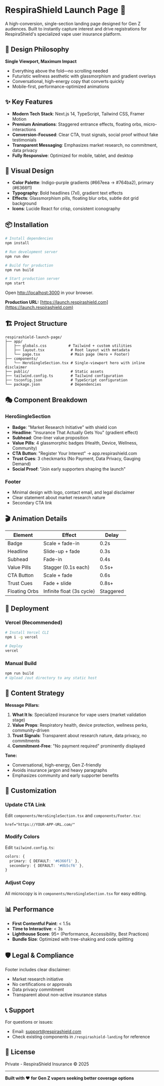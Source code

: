 # RespiraShield Launch Page 🚀

A high-conversion, single-section landing page designed for Gen Z audiences. Built to instantly capture interest and drive registrations for RespiraShield's specialized vape user insurance platform.

## 🎯 Design Philosophy

**Single Viewport, Maximum Impact**
- Everything above the fold—no scrolling needed
- Futuristic wellness aesthetic with glassmorphism and gradient overlays
- Conversational, high-energy copy that converts quickly
- Mobile-first, performance-optimized animations

## ✨ Key Features

- **Modern Tech Stack**: Next.js 14, TypeScript, Tailwind CSS, Framer Motion
- **Premium Animations**: Staggered entrance effects, floating orbs, micro-interactions
- **Conversion-Focused**: Clear CTA, trust signals, social proof without fake testimonials
- **Transparent Messaging**: Emphasizes market research, no commitment, data privacy
- **Fully Responsive**: Optimized for mobile, tablet, and desktop

## 🎨 Visual Design

- **Color Palette**: Indigo-purple gradients (#667eea → #764ba2), primary (#6366f1)
- **Typography**: Bold headlines (7xl), gradient text effects
- **Effects**: Glassmorphism pills, floating blur orbs, subtle dot grid background
- **Icons**: Lucide React for crisp, consistent iconography

## 📦 Installation

```bash
# Install dependencies
npm install

# Run development server
npm run dev

# Build for production
npm run build

# Start production server
npm start
```

Open [http://localhost:3000](http://localhost:3000) in your browser.

**Production URL:** [https://launch.respirashield.com](https://launch.respirashield.com)

## 🏗️ Project Structure

```
respirashield-launch-page/
├── app/
│   ├── globals.css          # Tailwind + custom utilities
│   ├── layout.tsx            # Root layout with metadata
│   └── page.tsx              # Main page (Hero + Footer)
├── components/
│   └── HeroSingleSection.tsx # Single-viewport hero with inline disclaimer
├── public/                   # Static assets
├── tailwind.config.ts        # Tailwind configuration
├── tsconfig.json             # TypeScript configuration
└── package.json              # Dependencies
```

## 🎭 Component Breakdown

### HeroSingleSection
- **Badge**: "Market Research Initiative" with shield icon
- **Headline**: "Insurance That Actually Gets You" (gradient effect)
- **Subhead**: One-liner value proposition
- **Value Pills**: 4 glassmorphic badges (Health, Device, Wellness, Community)
- **CTA Button**: "Register Your Interest" → app.respirashield.com
- **Trust Cues**: 3 checkmarks (No Payment, Data Privacy, Gauging Demand)
- **Social Proof**: "Join early supporters shaping the launch"

### Footer
- Minimal design with logo, contact email, and legal disclaimer
- Clear statement about market research nature
- Secondary CTA link

## 🎬 Animation Details

| Element | Effect | Delay |
|---------|--------|-------|
| Badge | Scale + fade-in | 0.2s |
| Headline | Slide-up + fade | 0.3s |
| Subhead | Fade-in | 0.4s |
| Value Pills | Stagger (0.1s each) | 0.5s+ |
| CTA Button | Scale + fade | 0.6s |
| Trust Cues | Fade + slide | 0.8s+ |
| Floating Orbs | Infinite float (3s cycle) | Staggered |

## 🚀 Deployment

### Vercel (Recommended)
```bash
# Install Vercel CLI
npm i -g vercel

# Deploy
vercel
```

### Manual Build
```bash
npm run build
# Upload /out directory to any static host
```

## 📝 Content Strategy

**Message Pillars:**
1. **What It Is**: Specialized insurance for vape users (market validation stage)
2. **Value Props**: Respiratory health, device protection, wellness perks, community-driven
3. **Trust Signals**: Transparent about research nature, data privacy, no commitments
4. **Commitment-Free**: "No payment required" prominently displayed

**Tone:**
- Conversational, high-energy, Gen Z-friendly
- Avoids insurance jargon and heavy paragraphs
- Emphasizes community and early supporter benefits

## 🔧 Customization

### Update CTA Link
Edit `components/HeroSingleSection.tsx` and `components/Footer.tsx`:
```tsx
href="https://YOUR-APP-URL.com/"
```

### Modify Colors
Edit `tailwind.config.ts`:
```ts
colors: {
  primary: { DEFAULT: '#6366f1' },
  secondary: { DEFAULT: '#8b5cf6' },
}
```

### Adjust Copy
All microcopy is in `components/HeroSingleSection.tsx` for easy editing.

## 📊 Performance

- **First Contentful Paint**: < 1.5s
- **Time to Interactive**: < 3s
- **Lighthouse Score**: 95+ (Performance, Accessibility, Best Practices)
- **Bundle Size**: Optimized with tree-shaking and code splitting

## 🛡️ Legal & Compliance

Footer includes clear disclaimer:
- Market research initiative
- No certifications or approvals
- Data privacy commitment
- Transparent about non-active insurance status

## 📞 Support

For questions or issues:
- Email: support@respirashield.com
- Check existing components in `/respirashield-landing` for reference

## 📄 License

Private - RespiraShield Insurance © 2025

---

**Built with ❤️ for Gen Z vapers seeking better coverage options**

